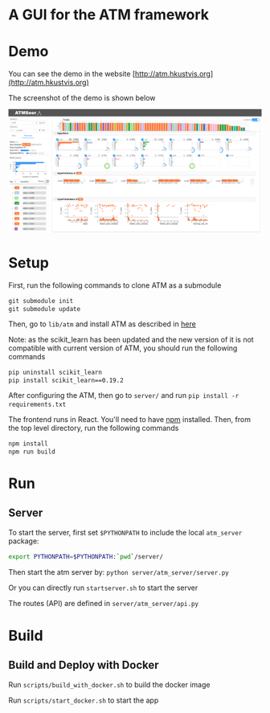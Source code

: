 # A GUI for the ATM framework

# Demo

You can see the demo in the website [http://atm.hkustvis.org](http://atm.hkustvis.org)

The screenshot of the demo is shown below 

![The system overview](screenshot.PNG)

# Setup

First, run the following commands to clone ATM as a submodule

```
git submodule init 
git submodule update
```
Then, go to `lib/atm` and install ATM as described in [here](https://github.com/HDI-Project/ATM)

Note: as the scikit_learn has been updated and the new version of it is not compatible with current version of ATM, you should run the following commands

```
pip uninstall scikit_learn
pip install scikit_learn==0.19.2
```

After configuring the ATM, then go to `server/` and run `pip install -r requirements.txt`

The frontend runs in React. You'll need to have [npm](https://www.npmjs.com/get-npm) installed. Then, from the top level directory, run the following commands

```
npm install
npm run build
```

# Run

## Server

To start the server, first set `$PYTHONPATH` to include the local `atm_server` package: 
```bash
export PYTHONPATH=$PYTHONPATH:`pwd`/server/
```

Then start the atm server by: `python server/atm_server/server.py`

Or you can directly run `startserver.sh` to start the server

The routes (API) are defined in `server/atm_server/api.py`

# Build

## Build and Deploy with Docker

Run `scripts/build_with_docker.sh` to build the docker image

Run `scripts/start_docker.sh` to start the app